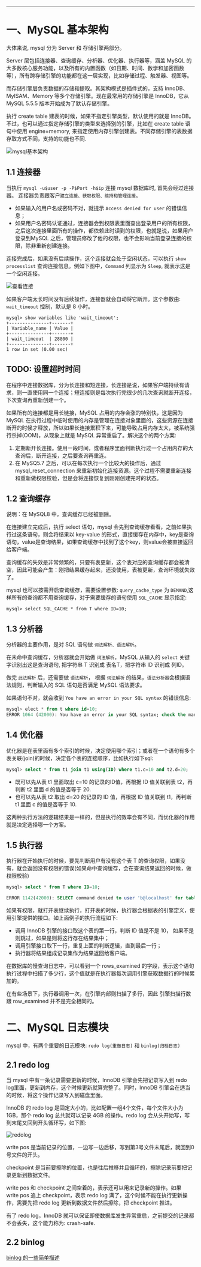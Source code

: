 



---


# 一、MySQL 基本架构

大体来说, mysql 分为 Server 和 存储引擎两部分。

Server 层包括连接器、查询缓存、分析器、优化器、执行器等，涵盖 MySQL 的大多数核心服务功能，以及所有的内置函数（如日期、时间、数学和加密函数等），所有跨存储引擎的功能都在这一层实现，比如存储过程、触发器、视图等。

而存储引擎层负责数据的存储和提取。其架构模式是插件式的，支持 InnoDB、MyISAM、Memory 等多个存储引擎。现在最常用的存储引擎是 InnoDB，它从 MySQL 5.5.5 版本开始成为了默认存储引擎。

执行 create table 建表的时候，如果不指定引擎类型，默认使用的就是 InnoDB。不过，也可以通过指定存储引擎的类型来选择别的引擎，比如在 create table 语句中使用 engine=memory, 来指定使用内存引擎创建表。不同存储引擎的表数据存取方式不同，支持的功能也不同.

![mysql基本架构](../../img/mysql/mysql基础/1.mysql基本架构.png)

## 1.1 连接器
当执行 `mysql -u$user -p -P$Port -h$ip` 连接 mysql 数据库时, 首先会经过连接器。 连接器负责跟客户`建立连接、获取权限、维持和管理连接`。

- 如果输入的用户名或密码不对，就提示 `Access denied for user` 的错误信息；
- 如果用户名密码认证通过，连接器会到权限表里面查出登录用户的所有权限，之后这次连接里面所有的操作，都依赖此时读到的权限，也就是说，如果用户登录到MySQL 之后，管理员修改了他的权限，也不会影响当前登录连接的权限，除非重新创建连接。

连接完成后，如果没有后续操作，这个连接就会处于空闲状态，可以执行 `show processlist` 查询连接信息。例如下图中，`Command` 列显示为 `Sleep`, 就表示这是一个空闲连接。

![查看连接](../../img/mysql/mysql基础/2.查看连接.png)

如果客户端太长时间没有后续操作，连接器就会自动将它断开。这个参数由: `wait_timeout` 控制，默认是 8 小时。

```mysql
mysql> show variables like 'wait_timeout';
+---------------+-------+
| Variable_name | Value |
+---------------+-------+
| wait_timeout  | 28800 |
+---------------+-------+
1 row in set (0.00 sec)
```

## TODO: 设置超时时间

在程序中连接数据库，分为长连接和短连接，长连接是说，如果客户端持续有请求，则一直使用同一个连接；短连接则是每次执行完很少的几次查询就断开连接，下次查询再重新创建一个。

如果所有的连接都是用长链接，MySQL 占用的内存会涨的特别快，这是因为 MySQL 在执行过程中临时使用的内存是管理在连接对象里面的，这些资源在连接断开的时候才释放，所以如果长连接累积下来，可能导致占用内存太大，被系统强行杀掉(OOM)，从现象上就是 MySQL 异常重启了。解决这个的两个方案:
1. 定期断开长连接。使用一段时间，或者程序里面判断执行过一个占用内存的大查询后，断开连接，之后要查询再重连。
2. 在 MySQ5.7 之后，可以在每次执行一个比较大的操作后，通过 mysql_reset_connection 来重新初始化连接资源。这个过程不需要重新连接和重新做权限校验，但是会将连接恢复到刚刚创建完时的状态。

## 1.2 查询缓存
说明：在 MySQL8 中，查询缓存已经被删除。

在连接建立完成后，执行 select 语句，mysql 会先到查询缓存看看，之前如果执行过这条语句，则会将结果以 key-value 的形式，直接缓存在内存中，key是查询语句，value是查询结果，如果查询缓存中找到了这个key，则value会被直接返回给客户端。

查询缓存的失效是非常频繁的，只要有表更新，这个表对应的查询缓存都会被清空，因此可能会产生：刚把结果缓存起来，还没使用，表被更新，查询环境就失效了。

mysql 也可以按需开启查询缓存，需要设置参数: `query_cache_type` 为 `DEMAND`,这样所有的查询都不用查询缓存，对于需要缓存的语句使用 `SQL_CACHE` 显示指定:
```mysql
mysql> select SQL_CACHE * from T where ID=10;
```

## 1.3 分析器
分析器的主要作用，是对 SQL 语句做 `词法解析、语法解析`。

在未命中查询缓存，分析器就会开始做 `词法解析`，MySQL 从输入的 `select` 关键字识别出这是查询语句, 把字符串 T 识别成 表名T，把字符串 ID 识别成 列ID。

做完 `此法解析` 后，还需要做 `语法解析`， 根据 `词法解析` 的结果，`语法分析器`会根据语法规则，判断输入的 SQL 语句是否满足 MySQL 语法要求。

如果语句不对，就会收到 `You have an error in your SQL syntax` 的错误信息:
```sql
mysql> elect * from t where id=10;
ERROR 1064 (42000): You have an error in your SQL syntax; check the manual that corresponds to your MySQL server version for the right syntax to use near 'elect * from t where ID=10' at line 1
```

## 1.4 优化器
优化器是在表里面有多个索引的时候，决定使用哪个索引；或者在一个语句有多个表关联(join)的时候，决定各个表的连接顺序，比如执行如下sql:
```sql
mysql> select * from t1 join t1 using(ID) where t1.c=10 and t2.d=20;
```
- 既可以先从表 t1 里面取出 c=10 的记录的ID值，再根据 ID 值关联到表 t2，再判断 t2 里面 d 的值是否等于 20.
- 也可以先从表 t2 取出 d=20 的记录的 ID 值，再根据 ID 值关联到 t1，再判断 t1 里面 c 的值是否等于 10.

这两种执行方法的逻辑结果是一样的，但是执行的效率会有不同，而优化器的作用就是决定选择哪一个方案。

## 1.5 执行器
执行器在开始执行的时候，要先判断用户有没有这个表 T 的查询权限，如果没有，就会返回没有权限的错误(如果命中查询缓存，会在查询结果返回的时候，做权限校验)
```sql
mysql> select * from T where ID=10;

ERROR 1142(42000): SELECT command denied to user 'b@localhost' for table 'T'
```

如果有权限，就打开表继续执行，打开表的时候，执行器会根据表的引擎定义，使用引擎提供的接口。如上面例子的执行流程如下:
- 调用 InnoDB 引擎的接口取这个表的第一行，判断 ID 值是不是 10， 如果不是则跳过，如果是则将这行存在结果集中；
- 调用引擎接口取下一行，重复上面的判断逻辑，直到最后一行；
- 执行器将结果组成记录集作为结果返回给客户端。

在数据库的慢查询日志中，可以看到一个 rows_examined 的字段，表示这个语句执行过程中扫描了多少行，这个值就是在执行器每次调用引擎获取数据行的时候累加的。

在有些场景下，执行器调用一次，在引擎内部则扫描了多行，因此 引擎扫描行数跟 row_examined 并不是完全相同的。

























# 二、MySQL 日志模块
mysql 中，有两个重要的日志模块: `redo log(重做日志)` 和 `binlog(归档日志)`

## 2.1 redo log
当 mysql 中有一条记录需要更新的时候，InnoDB 引擎会先把记录写入到 redo log里面，更新到内存，这个时候更新就算完整了。同时，InnoDB 引擎会在适当的时候，将这个操作记录写入到磁盘里面。

InnoDB 的 redo log 是固定大小的，比如配置一组4个文件，每个文件大小为1GB，那个 redo log 总共就可以记录 4GB 的操作。redo log 会从头开始写，写到末尾又回到开头循环写，如下图:

![redolog](../../img/mysql/mysql基础/3.redolog.webp)

write pos 是当前记录的位置，一边写一边后移，写到第3号文件末尾后，就回到0号文件的开头。

checkpoint 是当前要擦除的位置，也是往后推移并且循环的，擦除记录前要把记录更新到数据文件。

write pos 和 checkpoint 之间空着的，表示还可以用来记录新的操作。如果 write pos 追上 checkpoint，表示 redo log 满了，这个时候不能在执行更新操作，需要先把 redo log 更新到数据文件然后擦除，把 checkpoint 推进。

有了 redo log，InnoDB 就可以保证即使数据库发生异常重启，之前提交的记录都不会丢失，这个能力称为: crash-safe.

## 2.2 binlog
[binlog 的一些简单描述](./binlog.md)

